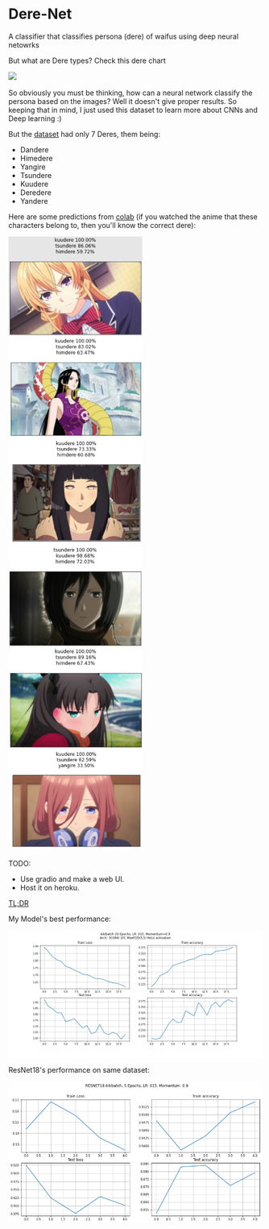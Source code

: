 # Dere-Net
A classifier that classifies persona (dere) of waifus using deep neural netowrks

But what are Dere types? Check this dere chart

![](https://i.pinimg.com/originals/9b/eb/87/9beb870c74adb42c917301563066597b.jpg)

So obviously you must be thinking, how can a neural network classify the persona based on the images? Well it doesn't give proper results. So keeping that in mind, I just used this dataset to learn more about CNNs and Deep learning :)

But the [dataset](https://www.kaggle.com/jahelsantiagoleon/female-anime-characters-anime-dataset) had only 7 Deres, them being:
- Dandere
- Himedere
- Yangire
- Tsundere
- Kuudere
- Deredere
- Yandere

Here are some predictions from [colab](https://colab.research.google.com/github/insaiyancvk/Dere-Net/blob/main/Dere_net_colab.ipynb) (if you watched the anime that these characters belong to, then you'll know the correct dere):

<div>
<img src="./assets/erina.jpeg" width=266px>
<img src="./assets/hancock.jpeg" width=266px>
<img src="./assets/hinata.png" width=266px>
<img src="./assets/mikasa.jpeg" width=266px>
<img src="./assets/rin.png" width=266px>
<img src="./assets/miku.png" width=266px>
</div>

TODO:
- Use gradio and make a web UI.
- Host it on heroku.

[TL;DR](https://github.com/insaiyancvk/Dere-Net/blob/main/updates.md)

My Model's best performance:

![](./assets/64bat20epochLR0151.png)

ResNet18's performance on same dataset:

![](./assets/RESNET18.png)
